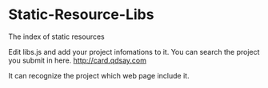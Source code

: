 # Static-Resource-Libs
The index of static resources

Edit libs.js and add your project infomations to it.
You can search the project you submit in here.
http://card.qdsay.com

It can recognize the project which web page include it.
